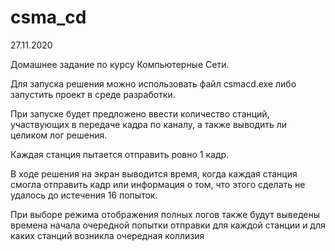 # csma_cd

27.11.2020

Домашнее задание по курсу Компьютерные Сети.

Для запуска решения можно использовать файл csmacd.exe либо запустить проект в среде разработки.

При запуске будет предложено ввести количество станций, участвующих в передаче кадра по каналу, а также выводить ли целиком лог решения.

Каждая станция пытается отправить ровно 1 кадр.

В ходе решения на экран выводится время, когда каждая станция смогла отправить кадр или информация о том, что этого сделать не удалось до истечения 16 попыток.

При выборе режима отображения полных логов также будут выведены времена начала очередной попытки отправки для каждой станции и для каких станций возникла очередная коллизия
